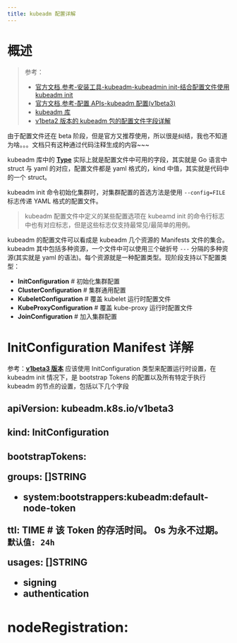 ```yaml
---
title: kubeadm 配置详解
---
```


# 概述

> 参考：
> - [官方文档,参考-安装工具-kubeadm-kubeadmin init-结合配置文件使用 kubeadm init](https://kubernetes.io/docs/reference/setup-tools/kubeadm/kubeadm-init/#config-file)
> - [官方文档,参考-配置 APIs-kubeadm 配置(v1beta3)](https://kubernetes.io/docs/reference/config-api/kubeadm-config.v1beta3/)
> - [kubeadm 库](https://pkg.go.dev/k8s.io/kubernetes/cmd/kubeadm/app/apis/kubeadm)
> - [v1beta2 版本的 kubeadm 包的配置文件字段详解](https://pkg.go.dev/k8s.io/kubernetes/cmd/kubeadm/app/apis/kubeadm/v1beta2)

由于配置文件还在 beta 阶段，但是官方又推荐使用，所以很是纠结，我也不知道为啥。。。文档只有这种通过代码注释生成的内容~~~

kubeadm 库中的 [**Type**](https://pkg.go.dev/k8s.io/kubernetes/cmd/kubeadm/app/apis/kubeadm#pkg-types) 实际上就是配置文件中可用的字段，其实就是 Go 语言中 struct 与 yaml 的对应，配置文件都是 yaml 格式的，kind 中值，其实就是代码中的一个 struct。

kubeadm init 命令初始化集群时，对集群配置的首选方法是使用 `--config=FILE` 标志传递 YAML 格式的配置文件。

> kubeadm 配置文件中定义的某些配置选项在 kubeamd init 的命令行标志中也有对应标志，但是这些标志仅支持最常见/最简单的用例。

kubeadm 的配置文件可以看成是 kubeadm 几个资源的 Manifests 文件的集合。kubeadm 其中包括多种资源，一个文件中可以使用三个破折号 `---` 分隔的多种资源(其实就是 yaml 的语法)。每个资源就是一种配置类型。现阶段支持以下配置类型：

- **InitConfiguration** # 初始化集群配置
- **ClusterConfiguration** # 集群通用配置
- **KubeletConfiguration** # 覆盖 kubelet 运行时配置文件
- **KubeProxyConfiguration** # 覆盖 kube-proxy 运行时配置文件
- **JoinConfiguration** # 加入集群配置

# InitConfiguration Manifest 详解

参考：[**v1beta3 版本**](https://pkg.go.dev/k8s.io/kubernetes/cmd/kubeadm/app/apis/kubeadm/v1beta3#InitConfiguration)
应该使用 InitConfiguration 类型来配置运行时设置，在 kubeadm init 情况下，是 bootstrap Tokens 的配置以及所有特定于执行 kubeadm 的节点的设置，包括以下几个字段

## apiVersion: kubeadm.k8s.io/v1beta3

## kind: InitConfiguration

## bootstrapTokens: <Object>

**groups: \[]STRING**

- system:bootstrappers:kubeadm:default-node-token

**ttl: TIME # 该 Token 的存活时间。**
0s 为永不过期。`默认值: 24h`

**usages: \[]STRING**

- signing
- authentication

## nodeRegistration: <Object>

其中包含与将新节点注册到集群有关的字段；使用它来自定义节点名称，要使用的 CRI 套接字或仅应应用于该节点的任何其他设置（例如，节点 ip）。
**name: STRING**
该字段的信息将会写入到 Node API 对象 的 .Metadata.Name 字段中。
此字段还用于 kubelet 到 API Server 的客户端证书的 CommonName 字段中。`默认值：节点主机名`。

**KubeletExtraArgs: map\[string]string # 通过额外的参数传递给 kubelet。**
此处的参数通过环境文件传递到 kubelet 命令行。kubeadm 在运行时将 kubelet 写入源。这将覆盖 kubelet-config-1.X ConfigMap 中的通用基本级别配置。解析时，标志具有更高的优先级。这些值是本地的，特定于正在执行 kubeadm 的节点。

**criSocket: STRING # kubelet 要使用的 runtime 的 Socket 文件的绝对路径**
CRISocket 用于检索容器运行时信息。此信息将注释到节点 API 对象，以便稍后重用

## LocalAPIEndpoint: <Object> # API Server 暴露的 IP 和 Port

该字段通常不用设置，直接设置 ClusterConfiguration 资源中的 controlPlaneEndpoint 字段即可。
**advertiseAddress: STRING** # API Server 暴露的 IP 地址
**bindPort: INT32** # API Server 暴露的安全端口。`默认值：6443`。

# ClusterConfiguration Manifest 详解

参考：[kubeadm 代码(v1beta2)](https://pkg.go.dev/k8s.io/kubernetes/cmd/kubeadm/app/apis/kubeadm/v1beta2#ClusterConfiguration)
ClusterConfiguration 类型应用于配置群集范围的设置，包括以下设置：

- 网络，其中包含集群网络拓扑的配置；使用它例如定制节点子网或服务子网。
- Etcd 配置；使用它例如自定义本地 etcd 或配置 API 服务器以使用外部 etcd 集群。
- kube-apiserver，kube-scheduler，kube-controller-manager 程序的运行时配置；通过添加自定义设置或覆盖 kubeadm 默认设置，使用它来自定义控制平面组件。
  - 官方文档：<https://kubernetes.io/docs/setup/production-environment/tools/kubeadm/control-plane-flags/>

## apiVersion: kubeadm.k8s.io/v1beta2

## kind: ClusterConfiguration

## etcd: <Object> # 集群中 etcd 配置

## networking: <Object> # 集群中网络拓扑的配置

**dnsDomain: STRING # **`默认值:cluster.local`。
**serviceSubnet: STRING # **`默认值:10.96.0.0/12`。

## controlPlaneEndpoint: STRING # 为控制平面设置一个 IP 或域名

`默认值：InitConfiguration 资源中 localAPIEndpoint.advertiseAddress + localAPIEndpoint.bindPort 两个字段的值`。
该字段就是设置访问 Kubernetes API 时，所要使用的端点，通过访问 Endpoint 就应该可以访问 [Kubernetes 的 API Server 程序](https://www.yuque.com/go/doc/33168516)。同时，各种与 API Server 交互时所用到的证书，其中也会包含该字段的值。

## apiServer: <Object> # 配置 apiserver 程序

**certSANs: <\[]STRING>** # 为 API Server 的证书中的 Subject Alternative Name 字段设置额外的名称。
**extraArgs: <Object>** # 设定 apiserver 程序的命令行标志
**extravolumes: <\[]Object>** # 设定 apiserver 程序的卷，以及挂载卷

## controllerManager: <Object> # 配置 controller-manager 程序

**extraArgs: <Object>** # 设定 controller-manager 程序的命令行标志
**extravolumes: <\[]Object>** # 设定 controller-manager 程序的卷，以及挂载卷

## scheduler: <Object> # 配置 scheduler 程序

**extraArgs: <Object>** # 设定 scheduler 程序的命令行标志
**extravolumes: <\[]Object>** # 设定 scheduler 程序的卷，以及挂载卷

## dns: <Object> # 配置 DNS 插件

## certificateDir: <STRING> # 指定 kubeadm 生成和读取证书的路径。`默认值：/etc/kubernetes/pki`

## imageRepository: STRING # 部署集群时拉取所需镜像的仓库。`默认值:k8s.gcr.io`。

## clusterName: STRING # 集群的名称。`默认值:kubernetes`

# KubeletConfiguration Manifest 详解

> 参考：
> - [官方文档,入门-生产环境-使用部署工具安装 Kubernetes-使用 kubeadm 配置集群中的每个 kubelet](https://kubernetes.io/docs/setup/production-environment/tools/kubeadm/kubelet-integration/)
> - [官方文档,参考-配置 APIs-kubelet 配置(v1beta1)](https://kubernetes.io/docs/reference/config-api/kubelet-config.v1beta1/)
> - [kubelet 代码中 struct 与 yaml 字段对应(v1beta1)](https://pkg.go.dev/k8s.io/kubelet/config/v1beta1#KubeletConfiguration)
> - [kubelet 配置详解](/docs/IT学习笔记/10.云原生/2.3.Kubernetes%20 容器编排系统/2.Kubelet%20 节点代理/Kubelet%20 配置详解.md 节点代理/Kubelet 配置详解.md)

KubeletConfiguration 类型的配置中的字段，将会覆盖 kubelet 的配置文件(默认路径为 /var/lib/kubelet/config.yaml)中的字段

说白了，这些配置其实就跟直接修改 kubelet 运行时使用 --config 标志指定的文件是一样，就像下图一样：
![image.png](https://notes-learning.oss-cn-beijing.aliyuncs.com/wm87kv/1618021089988-6fef9049-1249-4a85-b3f7-ce59968a35ec.png)

# KubeProxyConfiguration Manifest 详解

> 参考：
> - [kube-proxy 代码(v1alpha1)](https://pkg.go.dev/k8s.io/kube-proxy/config/v1alpha1#KubeProxyConfiguration)
> - [kube-proxy 配置详解](/docs/IT学习笔记/10.云原生/2.3.Kubernetes%20 容器编排系统/8.Kubernetes%20 网络/kube-proxy(实现%20Service%20 功能的组件).md 网络/kube-proxy(实现 Service 功能的组件).md)

与 KubeletConfiguration 类型配置一样，将会覆盖 kubeproxy 的配置。可以根据 [**kube-proxy 命令行工具官方文档**](https://kubernetes.io/docs/reference/command-line-tools-reference/kube-proxy/) 或 [**kubeproxy 代码**](https://pkg.go.dev/k8s.io/kube-proxy/config/v1alpha1#KubeProxyConfiguration) 参考这个类型配置应如何配置

# JoinConfiguration Manifest 详解

# 配置示例

在[**这里**](https://pkg.go.dev/k8s.io/kubernetes/cmd/kubeadm/app/apis/kubeadm/v1beta2#hdr-Basics)有 [**v1beta2 版本的 kubeadm 包**](https://pkg.go.dev/k8s.io/kubernetes@v1.19.4/cmd/kubeadm/app/apis/kubeadm/v1beta2) 的 kubeadm-config.yaml 文件的完整配置，这个示例包含了所有可用字段。

> 在 `Here is a fully populated example of a single YAML file containing multiple configuration types to be used during a`kubeadm init`run.` 这段描述中

## 最简单的配置

```yaml
cat > kubeadm-config.yaml << EOF
apiVersion: kubeadm.k8s.io/v1beta2
kind: InitConfiguration
bootstrapTokens:
- groups:
  - system:bootstrappers:kubeadm:default-node-token
  ttl: 0s
  usages:
  - signing
  - authentication
# 可选，当使用其他 runtime 时，在此指定，这里使用了 containerd
# nodeRegistration:
#   criSocket: /run/containerd/containerd.sock
---
apiVersion: kubeadm.k8s.io/v1beta2
kind: ClusterConfiguration
kubernetesVersion: v1.19.4
controlPlaneEndpoint: "X.X.X.X:6443"
imageRepository: registry.aliyuncs.com/k8sxio
networking:
  podSubnet: 10.244.0.0/16
---
apiVersion: kubeproxy.config.k8s.io/v1alpha1
kind: KubeProxyConfiguration
mode: "ipvs"
---
apiVersion: kubelet.config.k8s.io/v1beta1
kind: KubeletConfiguration
cgroupDriver: systemd
EOF
```

## 复杂配置

```yaml
apiVersion: kubeadm.k8s.io/v1beta2
kind: InitConfiguration
bootstrapTokens:
  - groups:
      - system:bootstrappers:kubeadm:default-node-token
    ttl: 0s
    usages:
      - signing
      - authentication
---
apiVersion: kubeadm.k8s.io/v1beta2
kind: ClusterConfiguration
kubernetesVersion: v1.19.2
controlPlaneEndpoint: k8s-api.bj-test.desistdaydream.ltd:6443
imageRepository: registry.aliyuncs.com/k8sxio
networking:
  podSubnet: 10.244.0.0/16
  serviceSubnet: 10.96.0.0/12
etcd:
  local:
    extraArgs:
      listen-metrics-urls: http://0.0.0.0:2381
apiServer:
  certSANs:
    - localhost
    - 127.0.0.1
    - k8s-api.bj-test.desistdaydream.ltd
    - 172.19.42.234
    - master-3.bj-test
    - 172.19.42.233
    - master-2.bj-test
    - 172.19.42.232
    - master-1.bj-test
    - 172.19.42.231
  extraArgs:
    service-node-port-range: 30000-60000
  extraVolumes:
    - name: host-time
      hostPath: /etc/localtime
      mountPath: /etc/localtime
      readOnly: true
controllerManager:
  extraArgs:
    bind-address: 0.0.0.0
  extraVolumes:
    - name: host-time
      hostPath: /etc/localtime
      mountPath: /etc/localtime
      readOnly: true
scheduler:
  extraArgs:
    bind-address: 0.0.0.0
  extraVolumes:
    - name: host-time
      hostPath: /etc/localtime
      mountPath: /etc/localtime
      readOnly: true
---
apiVersion: kubeproxy.config.k8s.io/v1alpha1
kind: KubeProxyConfiguration
mode: "ipvs"
---
apiVersion: kubelet.config.k8s.io/v1beta1
kind: KubeletConfiguration
cgroupDriver: systemd
kubeReserved:
  cpu: 200m
  memory: 250Mi
systemReserved:
  cpu: 200m
  memory: 250Mi
evictionHard:
  memory.available: 5%
evictionSoft:
  memory.available: 10%
evictionSoftGracePeriod:
  memory.available: 2m
```
